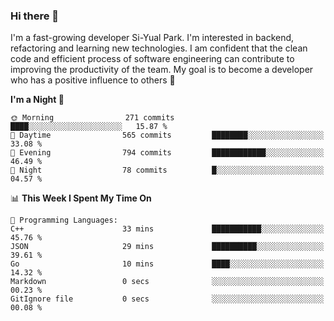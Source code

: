 ### Hi there 👋


I'm a fast-growing developer Si-Yual Park. I'm interested in backend, refactoring and learning new technologies. I am confident that the clean code and efficient process of software engineering can contribute to improving the productivity of the team. My goal is to become a developer who has a positive influence to others 🔭

<!--START_SECTION:waka-->
**I'm a Night 🦉** 

```text
🌞 Morning                271 commits         ████░░░░░░░░░░░░░░░░░░░░░   15.87 % 
🌆 Daytime                565 commits         ████████░░░░░░░░░░░░░░░░░   33.08 % 
🌃 Evening                794 commits         ████████████░░░░░░░░░░░░░   46.49 % 
🌙 Night                  78 commits          █░░░░░░░░░░░░░░░░░░░░░░░░   04.57 % 
```


📊 **This Week I Spent My Time On** 

```text
💬 Programming Languages: 
C++                      33 mins             ███████████░░░░░░░░░░░░░░   45.76 % 
JSON                     29 mins             ██████████░░░░░░░░░░░░░░░   39.61 % 
Go                       10 mins             ████░░░░░░░░░░░░░░░░░░░░░   14.32 % 
Markdown                 0 secs              ░░░░░░░░░░░░░░░░░░░░░░░░░   00.23 % 
GitIgnore file           0 secs              ░░░░░░░░░░░░░░░░░░░░░░░░░   00.08 % 
```


<!--END_SECTION:waka-->
